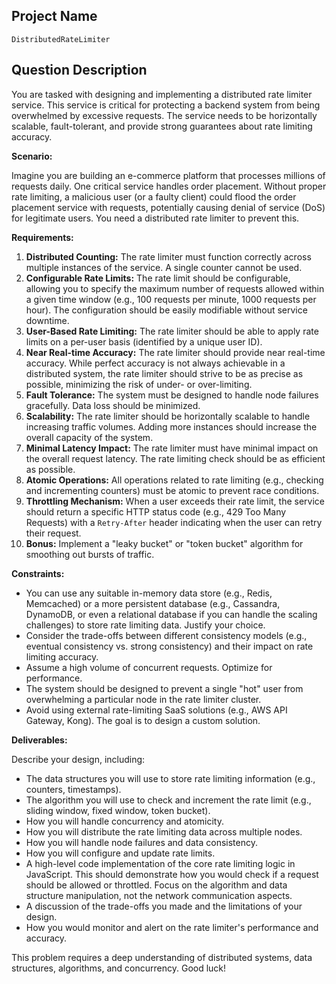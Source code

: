 ## Project Name

`DistributedRateLimiter`

## Question Description

You are tasked with designing and implementing a distributed rate limiter service. This service is critical for protecting a backend system from being overwhelmed by excessive requests. The service needs to be horizontally scalable, fault-tolerant, and provide strong guarantees about rate limiting accuracy.

**Scenario:**

Imagine you are building an e-commerce platform that processes millions of requests daily. One critical service handles order placement. Without proper rate limiting, a malicious user (or a faulty client) could flood the order placement service with requests, potentially causing denial of service (DoS) for legitimate users. You need a distributed rate limiter to prevent this.

**Requirements:**

1.  **Distributed Counting:** The rate limiter must function correctly across multiple instances of the service. A single counter cannot be used.
2.  **Configurable Rate Limits:** The rate limit should be configurable, allowing you to specify the maximum number of requests allowed within a given time window (e.g., 100 requests per minute, 1000 requests per hour). The configuration should be easily modifiable without service downtime.
3.  **User-Based Rate Limiting:** The rate limiter should be able to apply rate limits on a per-user basis (identified by a unique user ID).
4.  **Near Real-time Accuracy:** The rate limiter should provide near real-time accuracy. While perfect accuracy is not always achievable in a distributed system, the rate limiter should strive to be as precise as possible, minimizing the risk of under- or over-limiting.
5.  **Fault Tolerance:** The system must be designed to handle node failures gracefully. Data loss should be minimized.
6.  **Scalability:** The rate limiter should be horizontally scalable to handle increasing traffic volumes. Adding more instances should increase the overall capacity of the system.
7.  **Minimal Latency Impact:** The rate limiter must have minimal impact on the overall request latency. The rate limiting check should be as efficient as possible.
8.  **Atomic Operations:** All operations related to rate limiting (e.g., checking and incrementing counters) must be atomic to prevent race conditions.
9.  **Throttling Mechanism:**  When a user exceeds their rate limit, the service should return a specific HTTP status code (e.g., 429 Too Many Requests) with a `Retry-After` header indicating when the user can retry their request.
10. **Bonus:** Implement a "leaky bucket" or "token bucket" algorithm for smoothing out bursts of traffic.

**Constraints:**

*   You can use any suitable in-memory data store (e.g., Redis, Memcached) or a more persistent database (e.g., Cassandra, DynamoDB, or even a relational database if you can handle the scaling challenges) to store rate limiting data. Justify your choice.
*   Consider the trade-offs between different consistency models (e.g., eventual consistency vs. strong consistency) and their impact on rate limiting accuracy.
*   Assume a high volume of concurrent requests. Optimize for performance.
*   The system should be designed to prevent a single "hot" user from overwhelming a particular node in the rate limiter cluster.
*   Avoid using external rate-limiting SaaS solutions (e.g., AWS API Gateway, Kong). The goal is to design a custom solution.

**Deliverables:**

Describe your design, including:

*   The data structures you will use to store rate limiting information (e.g., counters, timestamps).
*   The algorithm you will use to check and increment the rate limit (e.g., sliding window, fixed window, token bucket).
*   How you will handle concurrency and atomicity.
*   How you will distribute the rate limiting data across multiple nodes.
*   How you will handle node failures and data consistency.
*   How you will configure and update rate limits.
*   A high-level code implementation of the core rate limiting logic in JavaScript. This should demonstrate how you would check if a request should be allowed or throttled.  Focus on the algorithm and data structure manipulation, not the network communication aspects.
*   A discussion of the trade-offs you made and the limitations of your design.
*   How you would monitor and alert on the rate limiter's performance and accuracy.

This problem requires a deep understanding of distributed systems, data structures, algorithms, and concurrency. Good luck!

